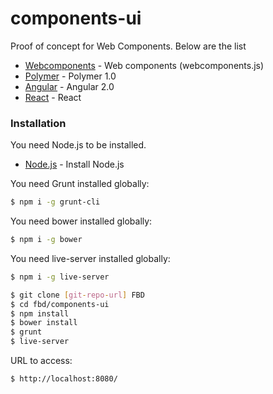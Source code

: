 # components-ui

Proof of concept for Web Components. Below are the list

  - [Webcomponents] - Web components (webcomponents.js)
  - [Polymer] - Polymer 1.0
  - [Angular] - Angular 2.0
  - [React] - React 

### Installation

You need Node.js to be installed.
- [Node.js] - Install Node.js

You need Grunt installed globally:

```sh
$ npm i -g grunt-cli
```

You need bower installed globally:

```sh
$ npm i -g bower
```
You need live-server installed globally:

```sh
$ npm i -g live-server
```

```sh
$ git clone [git-repo-url] FBD
$ cd fbd/components-ui
$ npm install
$ bower install
$ grunt
$ live-server
```

URL to access:

```sh
$ http://localhost:8080/
```



    
   [Webcomponents]: <http://webcomponents.org/>
   [Polymer]: <https://www.polymer-project.org/1.0/>
   [Angular]: <https://angular.io/>
   [React]: <https://facebook.github.io/react/>
   [Node.js]: <https://nodejs.org/en/>
   [git-repo-url]: <https://git.equinix.com/equinix/fbd.githttps://git.equinix.com/equinix/fbd.git>
   



